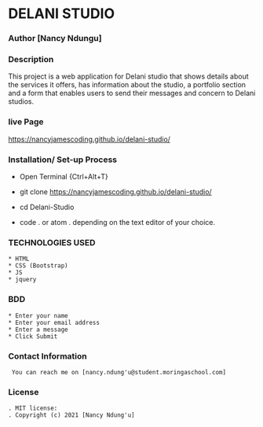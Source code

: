 # DELANI STUDIO
### Author [Nancy Ndungu]

### Description
This project is a web application for Delani studio that shows details about the services it offers, has information about the studio, a portfolio section and a form that enables users to send their messages and concern to Delani studios.

### live Page
 https://nancyjamescoding.github.io/delani-studio/

 ### Installation/ Set-up Process
* Open Terminal {Ctrl+Alt+T}

* git clone https://nancyjamescoding.github.io/delani-studio/

* cd Delani-Studio

* code . or atom . depending on the text editor of your choice.

### TECHNOLOGIES USED
    * HTML
    * CSS (Bootstrap)
    * JS
    * jquery

 ### BDD
    * Enter your name
    * Enter your email address
    * Enter a message
    * Click Submit

 ### Contact Information
     You can reach me on [nancy.ndung'u@student.moringaschool.com] 

 ### License
    . MIT license:
    . Copyright (c) 2021 [Nancy Ndung'u]

